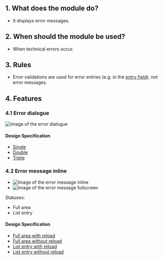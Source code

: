 ## 1. What does the module do?
*   It displays error messages.

## 2. When should the module be used? 
*   When technical errors occur.

## 3. Rules 
*   Error validations are used for error entries (e.g. in the [entry field](https://digital.sbb.ch/mobile/elemente/eingabefeld)), not error messages.

## 4. Features
### 4.1 Error dialogue 
![Image of the error dialogue](https://raw.githubusercontent.com/sbb-design-systems/design-system-mobile-documentation/doku-update/documentation/errors/images/MM06_Dialog.png 'class: image')

#### Design Specification
*   [Single](https://sbb.invisionapp.com/d/main#/console/14051805/322943549/inspect)
*   [Double](https://sbb.invisionapp.com/d/main#/console/14051805/322943550/inspect)
*   [Triple](https://sbb.invisionapp.com/d/main#/console/14051805/322943551/inspect)

### 4.2 Error message inline
*   ![Image of the error message inline](https://raw.githubusercontent.com/sbb-design-systems/design-system-mobile-documentation/doku-update/documentation/errors/images/MM06_Inline_Liste.png 'class: image')
*   ![Image of the error message fullscreen](https://raw.githubusercontent.com/sbb-design-systems/design-system-mobile-documentation/doku-update/documentation/errors/images/MM06_Inline_Fullscreen.png 'class: image')

Statuses:
*   Full area 
*   List entry

#### Design Specification
*   [Full area with reload](https://sbb.invisionapp.com/d/main#/console/14051805/322943552/inspect)
*   [Full area without reload](https://sbb.invisionapp.com/d/main#/console/14051805/322943553/inspect)
*   [List entry with reload](https://sbb.invisionapp.com/d/main#/console/14051805/322943554/inspect)
*   [List entry without reload](https://sbb.invisionapp.com/d/main#/console/14051805/322943555/inspect)